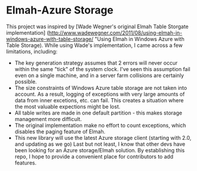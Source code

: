 Elmah-Azure Storage
===================
This project was inspired by [Wade Wegner's original Elmah Table Storgate implementation] (http://www.wadewegner.com/2011/08/using-elmah-in-windows-azure-with-table-storage/ "Using Elmah in Windows Azure with Table Storage). While using Wade's implementation, I came across a few limitations, including:
+ The key generation strategy assumes that 2 errors will never occur within the same "tick" of the system clock. I've seen this assumption fail even on a single machine, and in a server farm collisions are certainly possible.
+ The size constraints of Windows Azure table storage are not taken into account. As a result, logging of exceptions with very large amounts of data from inner excetions, etc. can fail. This creates a situation where the most valuable expections might be lost.
+ All table writes are made in one default partition - this makes storage management more difficult.
+ The original implementation make no effort to count exceptions, which disables the paging feature of Elmah.
+ This new library will use the latest Azure storage client (starting with 2.0, and updating as we go)
Last but not least, I know that other devs have been looking for an Azure storage/Elmah solution. By establishing this repo, I hope to provide a convenient place for contributors to add features. 
